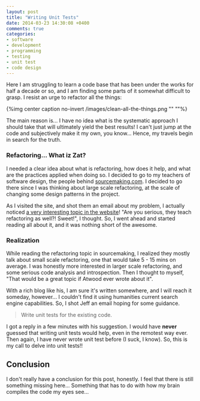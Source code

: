 ```yaml
---
layout: post
title: "Writing Unit Tests"
date: 2014-03-23 14:30:08 +0400
comments: true
categories: 
- software
- development
- programming
- testing
- unit test
- code design
---
```


Here I am struggling to learn a code base that has been under the works for half a decade or so, and I am finding some parts of it somewhat difficult to grasp. I resist an urge to refactor all the things:

{%img center caption no-invert /images/clean-all-the-things.png "" ""%}

The main reason is... I have no idea what is the systematic approach I should take that will ultimately yield the best results! I can't just jump at the code and subjectively make it my own, you know... Hence, my travels begin in search for the truth.

### Refactoring... What iz Zat?

I needed a clear idea about what is refactoring, how does it help, and what are the practices applied when doing so. I decided to go to my teachers of software design, the people behind [sourcemaking.com](http://sourcemaking.com). I decided to go there since I was thinking about large scale refactoring, at the scale of changing some design patterns in the project.

As I visited the site, and shot them an email about my problem, I actually noticed [a very interesting topic in the website](http://sourcemaking.com/refactoring)! "Are you serious, they teach refactoring as well?! Sweet!", I thought. So, I went ahead and started reading all about it, and it was nothing short of the awesome.

### Realization

While reading the refactoring topic in sourcemaking, I realized they mostly talk about small scale refactoring, one that would take 5 - 15 mins on average. I was honestly more interested in larger scale refactoring, and some serious code analysis and introspection. Then I thought to myself, "That would be a great topic if Atwood ever wrote about it".

With a rich blog like his, I am sure it's written somewhere, and I will reach it someday, however... I couldn't find it using humanities current search engine capabilities. So, I shot Jeff an email hoping for some guidance.

> Write unit tests for the existing code.

I got a reply in a few minutes with his suggestion. I would have __never__ guessed that writing unit tests would help, even in the remotest way ever. Then again, I have never wrote unit test before (I suck, I know). So, this is my call to delve into unit tests!!

## Conclusion

I don't really have a conclusion for this post, honestly. I feel that there is still something missing here... Something that has to do with how my brain compiles the code my eyes see...
